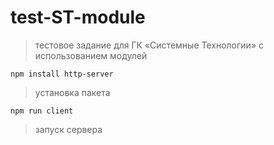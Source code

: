 # test-ST-module
> тестовое задание для ГК «Системные Технологии» c использованием модулей


`npm install http-server`
> установка пакета


`npm run client`
> запуск сервера
